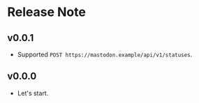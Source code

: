 # Release Note

## v0.0.1

- Supported `POST https://mastodon.example/api/v1/statuses`.

## v0.0.0

- Let's start.
